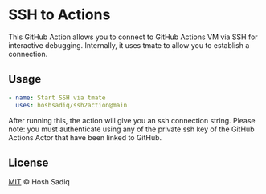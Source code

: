 # SSH to Actions

This GitHub Action allows you to connect to GitHub Actions VM via SSH for interactive debugging. Internally, it uses tmate to allow you to establish a connection.

## Usage

```yaml
- name: Start SSH via tmate
  uses: hoshsadiq/ssh2action@main
```

After running this, the action will give you an ssh connection string. Please note: you must authenticate using any of the private ssh key of the GitHub Actions Actor that have been linked  to GitHub.

## License

[MIT](https://github.com/hoshsadiq/ssh2actions/blob/main/LICENSE) © Hosh Sadiq
